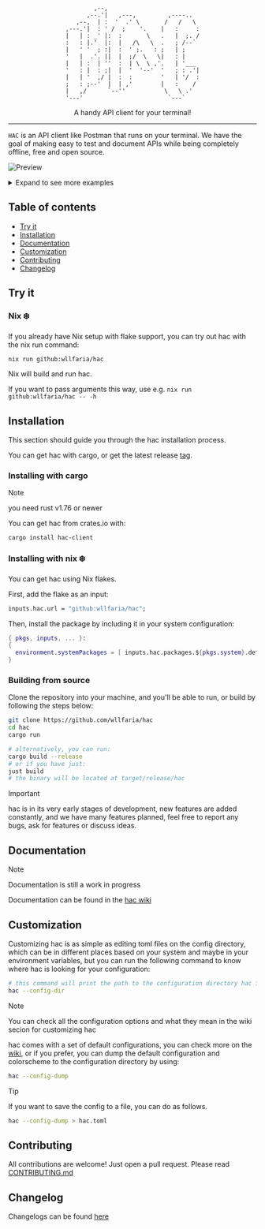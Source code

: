 <div align="center">

            ,--,                          
          ,--.'|   ,---,         ,----..  
       ,--,  | :  '  .' \       /   /   \ 
    ,---.'|  : ' /  ;    '.    |   :     :
    |   | : _' |:  :       \   .   |  ;. /
    :   : |.'  |:  |   /\   \  .   ; /--` 
    |   ' '  ; :|  :  ' ;.   : ;   | ;    
    '   |  .'. ||  |  ;/  \   \|   : |    
    |   | :  | ''  :  | \  \ ,'.   | '___ 
    '   : |  : ;|  |  '  '--'  '   ; : .'|
    |   | '  ,/ |  :  :        '   | '/  :
    ;   : ;--'  |  | ,'        |   :    / 
    |   ,/      `--''           \   \ .'  
    '---'                        `---`    


A handy API client for your terminal!

</div>

<hr />

`HAC` is an API client like Postman that runs on your terminal. We have the
goal of making easy to test and document APIs while being completely offline,
free and open source.

![Preview](./extra/preview.gif)

<details>
<summary>Expand to see more examples</summary>

![Creating a new request](./extra/new-request.gif)

![Error on invalid uri](./extra/error-request.gif)

</details>

## Table of contents
- [Try it](#try-it)
- [Installation](#installation)
- [Documentation](#usage)
- [Customization](#customization)
- [Contributing](#contributing)
- [Changelog](#changelog)

## Try it

### Nix ❄️

If you already have Nix setup with flake support, you can try out hac with the
nix run command:

```sh
nix run github:wllfaria/hac
```

Nix will build and run hac.

If you want to pass arguments this way, use e.g. `nix run github:wllfaria/hac -- -h`

## Installation

This section should guide you through the hac installation process.

You can get hac with cargo, or get the latest release [tag](https://github.com/wllfaria/hac/tags).

### Installing with cargo

> [!NOTE]
> you need rust v1.76 or newer

You can get hac from crates.io with:

```sh
cargo install hac-client
```

### Installing with nix ❄️

You can get hac using Nix flakes.

First, add the flake as an input:

```nix
inputs.hac.url = "github:wllfaria/hac";
```

Then, install the package by including it in your system configuration:

```nix
{ pkgs, inputs, ... }:
{
  environment.systemPackages = [ inputs.hac.packages.${pkgs.system}.default ];
}
```

### Building from source

Clone the repository into your machine, and you'll be able to run, or build by 
following the steps below:

```sh
git clone https://github.com/wllfaria/hac
cd hac
cargo run

# alternatively, you can run:
cargo build --release
# or if you have just:
just build
# the binary will be located at target/release/hac
```

> [!IMPORTANT]
> hac is in its very early stages of development, new features are added constantly,
> and we have many features planned, feel free to report any bugs, ask for features or
> discuss ideas.

## Documentation

> [!NOTE]
> Documentation is still a work in progress

Documentation can be found in the [hac wiki](https://github.com/wllfaria/hac/wiki)

## Customization

Customizing hac is as simple as editing toml files on the config directory, which can
be in different places based on your system and maybe in your environment variables, but
you can run the following command to know where hac is looking for your configuration:

```sh
# this command will print the path to the configuration directory hac is trying to load
hac --config-dir
```

> [!NOTE]
> You can check all the configuration options and what they mean in the wiki secion
> for customizing hac

hac comes with a set of default configurations, you can check more on the
[wiki](https://github.com/wllfaria/hac/wiki), or if you prefer, you can dump the default
configuration and colorscheme to the configuration directory by using:

```sh
hac --config-dump
```

> [!TIP]
> If you want to save the config to a file, you can do as follows.

```sh
hac --config-dump > hac.toml
```

## Contributing

All contributions are welcome! Just open a pull request. Please read [CONTRIBUTING.md](./CONTRIBUTING.md)

## Changelog

Changelogs can be found [here](./CHANGELOG.md)
